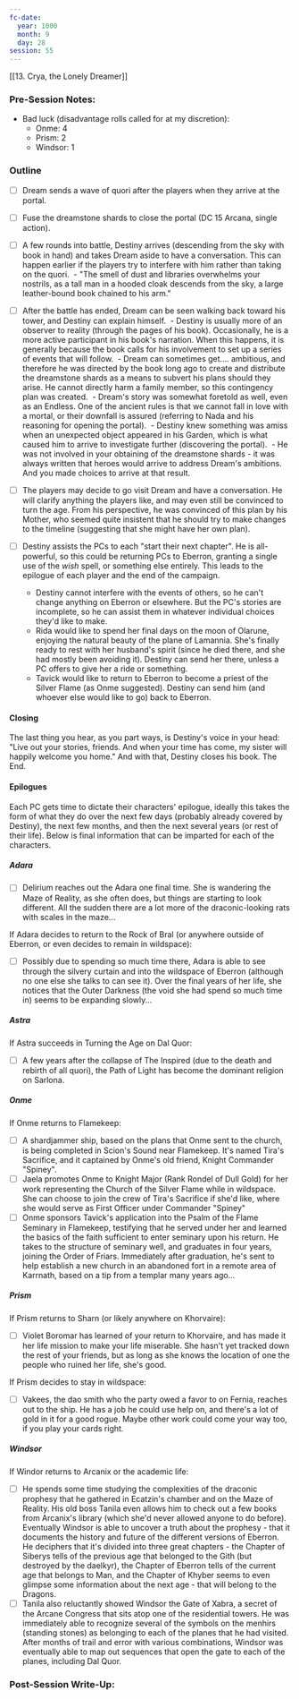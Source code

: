 ```yaml
---
fc-date:
  year: 1000
  month: 9
  day: 28
session: 55
---
```

[[13. Crya, the Lonely Dreamer]]

### Pre-Session Notes:

* Bad luck (disadvantage rolls called for at my discretion):
	* Onme: 4
	* Prism: 2
	* Windsor: 1


### Outline

 - [ ] Dream sends a wave of quori after the players when they arrive at the portal.

 - [ ] Fuse the dreamstone shards to close the portal (DC 15 Arcana, single action).

 - [ ] A few rounds into battle, Destiny arrives (descending from the sky with book in hand) and takes Dream aside to have a conversation. This can happen earlier if the players try to interfere with him rather than taking on the quori.
	 - "The smell of dust and libraries overwhelms your nostrils, as a tall man in a hooded cloak descends from the sky, a large leather-bound book chained to his arm."

 - [ ] After the battle has ended, Dream can be seen walking back toward his tower, and Destiny can explain himself.
	 - Destiny is usually more of an observer to reality (through the pages of his book). Occasionally, he is a more active participant in his book's narration. When this happens, it is generally because the book calls for his involvement to set up a series of events that will follow.
	 - Dream can sometimes get.... ambitious, and therefore he was directed by the book long ago to create and distribute the dreamstone shards as a means to subvert his plans should they arise. He cannot directly harm a family member, so this contingency plan was created.
	 - Dream's story was somewhat foretold as well, even as an Endless. One of the ancient rules is that we cannot fall in love with a mortal, or their downfall is assured (referring to Nada and his reasoning for opening the portal).
	 - Destiny knew something was amiss when an unexpected object appeared in his Garden, which is what caused him to arrive to investigate further (discovering the portal).
	 - He was not involved in your obtaining of the dreamstone shards - it was always written that heroes would arrive to address Dream's ambitions. And you made choices to arrive at that result.

 - [ ] The players may decide to go visit Dream and have a conversation. He will clarify anything the players like, and may even still be convinced to turn the age. From his perspective, he was convinced of this plan by his Mother, who seemed quite insistent that he should try to make changes to the timeline (suggesting that she might have her own plan).

 - [ ] Destiny assists the PCs to each "start their next chapter". He is all-powerful, so this could be returning PCs to Eberron, granting a single use of the *wish* spell, or something else entirely. This leads to the epilogue of each player and the end of the campaign.
	- Destiny cannot interfere with the events of others, so he can't change anything on Eberron or elsewhere. But the PC's stories are incomplete, so he can assist them in whatever individual choices they'd like to make.
	- Rida would like to spend her final days on the moon of Olarune, enjoying the natural beauty of the plane of Lamannia. She's finally ready to rest with her husband's spirit (since he died there, and she had mostly been avoiding it). Destiny can send her there, unless a PC offers to give her a ride or something.
	- Tavick would like to return to Eberron to become a priest of the Silver Flame (as Onme suggested). Destiny can send him (and whoever else would like to go) back to Eberron.

#### Closing

The last thing you hear, as you part ways, is Destiny's voice in your head:
"Live out your stories, friends. And when your time has come, my sister will happily welcome you home."
And with that, Destiny closes his book.
The End.

#### Epilogues

Each PC gets time to dictate their characters' epilogue, ideally this takes the form of what they do over the next few days (probably already covered by Destiny), the next few months, and then the next several years (or rest of their life). Below is final information that can be imparted for each of the characters.

##### Adara

- [ ] Delirium reaches out the Adara one final time. She is wandering the Maze of Reality, as she often does, but things are starting to look different. All the sudden there are a lot more of the draconic-looking rats with scales in the maze...

If Adara decides to return to the Rock of Bral (or anywhere outside of Eberron, or even decides to remain in wildspace):
 - [ ] Possibly due to spending so much time there, Adara is able to see through the silvery curtain and into the wildspace of Eberron (although no one else she talks to can see it). Over the final years of her life, she notices that the Outer Darkness (the void she had spend so much time in) seems to be expanding slowly...

##### Astra

If Astra succeeds in Turning the Age on Dal Quor:
 - [ ] A few years after the collapse of The Inspired (due to the death and rebirth of all quori), the Path of Light has become the dominant religion on Sarlona.

##### Onme

If Onme returns to Flamekeep:
- [ ] A shardjammer ship, based on the plans that Onme sent to the church, is being completed in Scion's Sound near Flamekeep. It's named Tira's Sacrifice, and it captained by Onme's old friend, Knight Commander "Spiney".
- [ ] Jaela promotes Onme to Knight Major (Rank Rondel of Dull Gold) for her work representing the Church of the Silver Flame while in wildspace. She can choose to join the crew of Tira's Sacrifice if she'd like, where she would serve as First Officer under Commander "Spiney"
- [ ] Onme sponsors Tavick's application into the Psalm of the Flame Seminary in Flamekeep, testifying that he served under her and learned the basics of the faith sufficient to enter seminary upon his return. He takes to the structure of seminary well, and graduates in four years, joining the Order of Friars. Immediately after graduation, he's sent to help establish a new church in an abandoned fort in a remote area of Karrnath, based on a tip from a templar many years ago...

##### Prism

If Prism returns to Sharn (or likely anywhere on Khorvaire):
 - [ ] Violet Boromar has learned of your return to Khorvaire, and has made it her life mission to make your life miserable. She hasn't yet tracked down the rest of your friends, but as long as she knows the location of one the people who ruined her life, she's good.

If Prism decides to stay in wildspace:
 - [ ] Vakees, the dao smith who the party owed a favor to on Fernia, reaches out to the ship. He has a job he could use help on, and there's a lot of gold in it for a good rogue. Maybe other work could come your way too, if you play your cards right.

##### Windsor

If Windor returns to Arcanix or the academic life:
 - [ ] He spends some time studying the complexities of the draconic prophesy that he gathered in Ecatzin's chamber and on the Maze of Reality. His old boss Tanila even allows him to check out a few books from Arcanix's library (which she'd never allowed anyone to do before). Eventually Windsor is able to uncover a truth about the prophesy - that it documents the history and future of the different versions of Eberron. He deciphers that it's divided into three great chapters - the Chapter of Siberys tells of the previous age that belonged to the Gith (but destroyed by the daelkyr), the Chapter of Eberron tells of the current age that belongs to Man, and the Chapter of Khyber seems to even glimpse some information about the next age - that will belong to the Dragons.
 - [ ] Tanila also reluctantly showed Windsor the Gate of Xabra, a secret of the Arcane Congress that sits atop one of the residential towers. He was immediately able to recognize several of the symbols on the menhirs (standing stones) as belonging to each of the planes that he had visited. After months of trail and error with various combinations, Windsor was eventually able to map out sequences that open the gate to each of the planes, including Dal Quor.

### Post-Session Write-Up:
